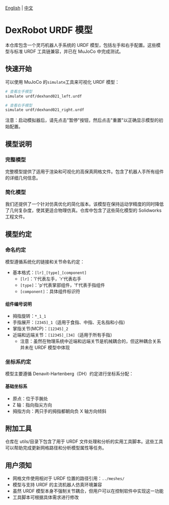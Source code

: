 [English](README.md) | [中文](README_zh.md)

# DexRobot URDF 模型

本仓库包含一个灵巧机器人手系统的 URDF 模型，包括左手和右手配置。这些模型与标准 URDF 工具链兼容，并已在 MuJoCo 中完成测试。

## 快速开始

可以使用 MuJoCo 的`simulate`工具来可视化 URDF 模型：

```bash
# 查看左手模型
simulate urdf/dexhand021_left.urdf

# 查看右手模型
simulate urdf/dexhand021_right.urdf
```

注意：启动模拟器后，请先点击"暂停"按钮，然后点击"重置"以正确显示模型的初始配置。

## 模型说明

### 完整模型

完整模型提供了适用于渲染和可视化的高保真网格文件。包含了机器人手所有组件的详细几何信息。

### 简化模型

我们还提供了一个针对仿真优化的简化版本。该模型在保持运动学精度的同时降低了几何复杂度，使其更适合物理仿真。仓库中包含了这些简化模型的 Solidworks 工程文件。

## 模型约定

### 命名约定

模型遵循系统化的链接和关节命名约定：

- 基本格式：`[lr]_[type]_[component]`
  - `[lr]`：'l'代表左手，'r'代表右手
  - `[type]`：'p'代表掌部组件，'f'代表手指组件
  - `[component]`：具体组件标识符

#### 组件编号说明

- 拇指旋转：`*_1_1`
- 手指展开：`[2345]_1`（适用于食指、中指、无名指和小指）
- 掌指关节(MCP)：`[12345]_2`
- 近端和远端关节：`[12345]_[34]`（适用于所有手指）
  - 注意：虽然在物理系统中近端和远端关节是机械耦合的，但这种耦合关系并未在 URDF 模型中体现

### 坐标系约定

模型主要遵循 Denavit-Hartenberg（DH）约定进行坐标系分配：

#### 基础坐标系

- 原点：位于手腕处
- Z 轴：指向指尖方向
- 拇指方向：两只手的拇指都朝向负 X 轴方向倾斜

## 附加工具

仓库在 utils/目录下包含了用于 URDF 文件处理和分析的实用工具脚本。这些工具可以帮助完成更新网格路径和分析模型属性等任务。

## 用户须知

- 网格文件使用相对于 URDF 位置的路径引用：`../meshes/`
- 模型与支持 URDF 的主流机器人仿真环境兼容
- 虽然 URDF 模型本身不强制关节耦合，但用户可以在控制软件中实现这一功能
- 工具脚本可根据具体需求进行修改

